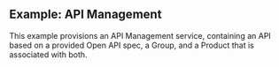 ﻿## Example: API Management

This example provisions an API Management service, containing an API based on a provided Open API spec, a Group, and a Product that is associated with both.